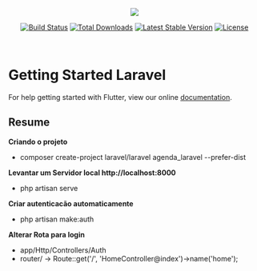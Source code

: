 <p align="center"><img src="https://laravel.com/assets/img/components/logo-laravel.svg"></p>

<p align="center">
<a href="https://travis-ci.org/laravel/framework"><img src="https://travis-ci.org/laravel/framework.svg" alt="Build Status"></a>
<a href="https://packagist.org/packages/laravel/framework"><img src="https://poser.pugx.org/laravel/framework/d/total.svg" alt="Total Downloads"></a>
<a href="https://packagist.org/packages/laravel/framework"><img src="https://poser.pugx.org/laravel/framework/v/stable.svg" alt="Latest Stable Version"></a>
<a href="https://packagist.org/packages/laravel/framework"><img src="https://poser.pugx.org/laravel/framework/license.svg" alt="License"></a>
</p>
<br>

# Getting Started Laravel

For help getting started with Flutter, view our online
[documentation](https://laravel.com/docs/5.8).

## Resume

<b>Criando o projeto</b>

- composer create-project laravel/laravel agenda_laravel --prefer-dist

<b>Levantar um Servidor local http://localhost:8000 </b>

- php artisan serve

<b>Criar autenticacão automaticamente</b>

- php artisan make:auth

<b>Alterar Rota para login</b>

- app/Http/Controllers/Auth
- router/ -> Route::get('/', 'HomeController@index')->name('home');
